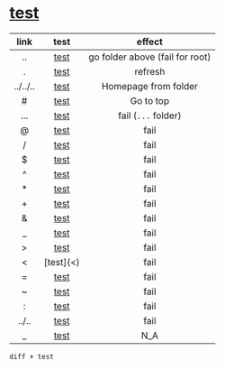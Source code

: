 # [test](subfolder/)

|   link   |       test       |             effect              |
| :------: | :--------------: | :-----------------------------: |
|    ..    |    [test](..)    | go folder above (fail for root) |
|    .     |    [test](.)     |             refresh             |
| ../../.. | [test](../../..) |      Homepage from folder       |
|    \#    |    [test](#)     |            Go to top            |
|   ...    |   [test](...)    |       fail (`...` folder)       |
|    @     |    [test](@)     |              fail               |
|    /     |    [test](/)     |              fail               |
|    $     |    [test]($)     |              fail               |
|    ^     |    [test](^)     |              fail               |
|    \*    |    [test](*)     |              fail               |
|    \+    |    [test](+)     |              fail               |
|    &     |    [test](&)     |              fail               |
|    _     |    [test](_)     |              fail               |
|    >     |    [test](>)     |              fail               |
|    <     |    [test](<)     |              fail               |
|    =     |    [test](=)     |              fail               |
|    ~     |    [test](~)     |              fail               |
|    :     |    [test](:)     |              fail               |
|  ../..   |  [test](../..)   |              fail               |
|    _     |    [test](_)     |               N_A               |

```diff + test```